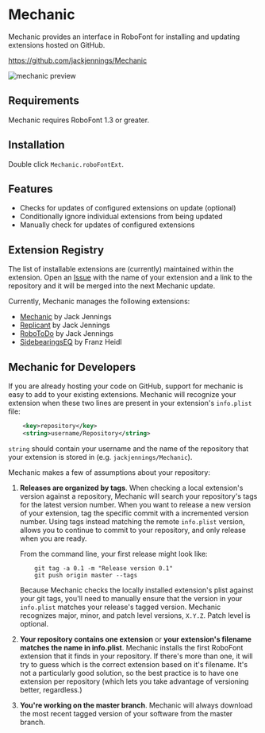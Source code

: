 Mechanic
========

Mechanic provides an interface in RoboFont for installing and updating extensions hosted on GitHub.

https://github.com/jackjennings/Mechanic

![mechanic preview](http://ja.ckjennin.gs/public/images/Mechanic-preview.png)

Requirements
------------

Mechanic requires RoboFont 1.3 or greater.

Installation
------------

Double click `Mechanic.roboFontExt`.

Features
--------

* Checks for updates of configured extensions on update (optional)
* Conditionally ignore individual extensions from being updated
* Manually check for updates of configured extensions

Extension Registry
------------------

The list of installable extensions are (currently) maintained within the extension. Open an [Issue](https://github.com/jackjennings/Mechanic/issues) with the name of your extension and a link to the repository and it will be merged into the next Mechanic update.

Currently, Mechanic manages the following extensions:

* [Mechanic](https://github.com/jackjennings/Mechanic) by Jack Jennings
* [Replicant](https://github.com/jackjennings/Replicant) by Jack Jennings
* [RoboToDo](https://github.com/jackjennings/RoboToDo) by Jack Jennings
* [SidebearingsEQ](https://github.com/franzheidl/SidebearingsEQ) by Franz Heidl

Mechanic for Developers
-----------------------

If you are already hosting your code on GitHub, support for mechanic is easy to add to your existing extensions. Mechanic will recognize your extension when these two lines are present in your extension's `info.plist` file:

```xml
	<key>repository</key>
	<string>username/Repository</string>
```

`string` should contain your username and the name of the repository that your extension is stored in (e.g. `jackjennings/Mechanic`).

Mechanic makes a few of assumptions about your repository:

1. **Releases are organized by tags**. When checking a local extension's version against a repository, Mechanic will search your repository's tags for the latest version number. When you want to release a new version of your extension, tag the specific commit with a incremented version number. Using tags instead matching the remote `info.plist` version, allows you to continue to commit to your repository, and only release when you are ready.

	From the command line, your first release might look like:

	```
		git tag -a 0.1 -m "Release version 0.1"
		git push origin master --tags
	```
	
	Because Mechanic checks the locally installed extension's plist against your git tags, you'll need to manually ensure that the version in your `info.plist` matches your release's tagged version. Mechanic recognizes major, minor, and patch level versions, `X.Y.Z`. Patch level is optional.

2. **Your repository contains one extension** or **your extension's filename matches the name in info.plist**. Mechanic installs the first RoboFont extension that it finds in your repository. If there's more than one, it will try to guess which is the correct extension based on it's filename. It's not a particularly good solution, so the best practice is to have one extension per repository (which lets you take advantage of versioning better, regardless.)

3. **You're working on the master branch**. Mechanic will always download the most recent tagged version of your software from the master branch.
